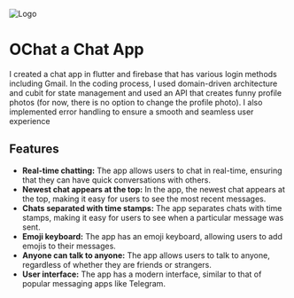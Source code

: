 
![Logo](https://iili.io/HCby9Se.png)


# OChat a Chat App

I created a chat app in flutter and firebase that has various login methods including Gmail. In the coding process, I used domain-driven architecture and cubit for state management and used an API that creates funny profile photos (for now, there is no option to change the profile photo). I also implemented error handling to ensure a smooth and seamless user experience

## Features

- **Real-time chatting:** The app allows users to chat in real-time, ensuring that they can have quick conversations with others.
- **Newest chat appears at the top:** In the app, the newest chat appears at the top, making it easy for users to see the most recent messages.
- **Chats separated with time stamps:** The app separates chats with time stamps, making it easy for users to see when a particular message was sent.
- **Emoji keyboard:** The app has an emoji keyboard, allowing users to add emojis to their messages.
- **Anyone can talk to anyone:** The app allows users to talk to anyone, regardless of whether they are friends or strangers.
- **User interface:** The app has a modern interface, similar to that of popular messaging apps like Telegram.


